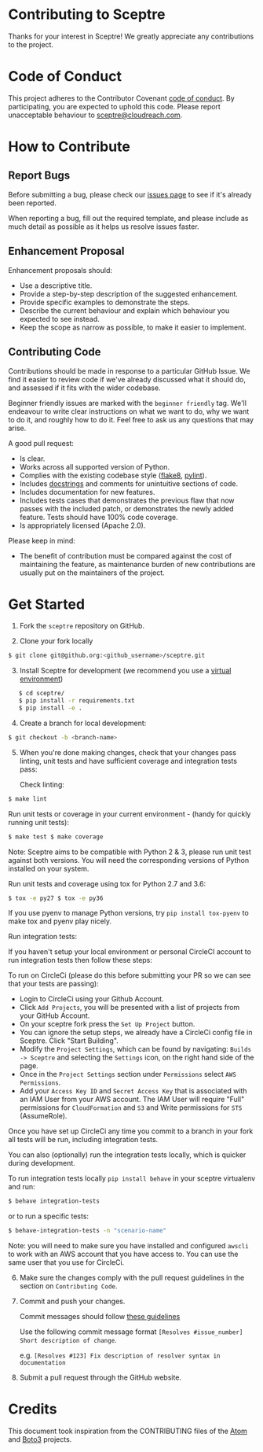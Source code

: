 # Contributing to Sceptre

Thanks for your interest in Sceptre! We greatly appreciate any contributions to the project.

# Code of Conduct

This project adheres to the Contributor Covenant [code of conduct](http://contributor-covenant.org/version/1/4/). By participating, you are expected to uphold this code. Please report unacceptable behaviour to sceptre@cloudreach.com.

# How to Contribute

## Report Bugs

Before submitting a bug, please check our [issues
page](https://github.com/cloudreach/sceptre/issues) to see if it's already been
reported.

When reporting a bug, fill out the required template, and please include as much detail as possible as it helps us resolve issues faster.

## Enhancement Proposal

Enhancement proposals should:

- Use a descriptive title.
- Provide a step-by-step description of the suggested enhancement.
- Provide specific examples to demonstrate the steps.
- Describe the current behaviour and explain which behaviour you expected to see instead.
- Keep the scope as narrow as possible, to make it easier to implement.

## Contributing Code

Contributions should be made in response to a particular GitHub Issue. We find it easier to review code if we've already discussed what it should do, and assessed if it fits with the wider codebase.

Beginner friendly issues are marked with the `beginner friendly` tag. We'll
endeavour to write clear instructions on what we want to do, why we want to do
it, and roughly how to do it. Feel free to ask us any questions that may
arise.

A good pull request:

- Is clear.
- Works across all supported version of Python.
- Complies with the existing codebase style ([flake8](http://flake8.pycqa.org/en/latest/), [pylint](https://www.pylint.org/)).
- Includes [docstrings](https://www.python.org/dev/peps/pep-0257/) and comments for unintuitive sections of code.
- Includes documentation for new features.
- Includes tests cases that demonstrates the previous flaw that now passes with the included patch, or demonstrates the newly added feature. Tests should have 100% code coverage.
- Is appropriately licensed (Apache 2.0).

Please keep in mind:

- The benefit of contribution must be compared against the cost of maintaining the feature, as maintenance burden of new contributions are usually put on the maintainers of the project.

# Get Started

1. Fork the `sceptre` repository on GitHub.

2. Clone your fork locally

```bash
$ git clone git@github.org:<github_username>/sceptre.git
```

3. Install Sceptre for development (we recommend you use a [virtual environment](http://docs.python-guide.org/en/latest/dev/virtualenvs/))

```bash
   $ cd sceptre/
   $ pip install -r requirements.txt
   $ pip install -e .
```

4. Create a branch for local development:

```bash
$ git checkout -b <branch-name>
```

5. When you're done making changes, check that your changes pass linting, unit tests and have sufficient coverage and integration tests pass:

   Check linting:

```bash
$ make lint
```

Run unit tests or coverage in your current environment - (handy for quickly running unit tests):

```bash
$ make test $ make coverage
```

Note: Sceptre aims to be compatible with Python 2 & 3, please run unit test against both versions. You will need the corresponding versions of Python installed on your system.

Run unit tests and coverage using tox for Python 2.7 and 3.6:

```bash
$ tox -e py27 $ tox -e py36
```

If you use pyenv to manage Python versions, try `pip install tox-pyenv` to make tox and pyenv play nicely.

Run integration tests:

If you haven't setup your local environment or personal CircleCI account to run integration tests then follow these steps:

To run on CircleCi (please do this before submitting your PR so we can see that your tests are passing):

- Login to CircleCi using your Github Account.
- Click `Add Projects`, you will be presented with a list of projects from your GitHub Account.
- On your sceptre fork press the `Set Up Project` button.
- You can ignore the setup steps, we already have a CircleCi config file in Sceptre. Click "Start Building".
- Modify the `Project Settings`, which can be found by navigating: `Builds -> Sceptre` and selecting the `Settings` icon, on the right hand side of the page.
- Once in the `Project Settings` section under `Permissions` select `AWS Permissions`.
- Add your `Access Key ID` and `Secret Access Key` that is associated with an IAM User from your AWS account. The IAM User will require "Full" permissions for `CloudFormation` and `S3` and Write permissions for `STS` (AssumeRole).

Once you have set up CircleCi any time you commit to a branch in your fork all tests will be run, including integration tests.

You can also (optionally) run the integration tests locally, which is quicker during development.

To run integration tests locally `pip install behave` in your sceptre virtualenv and run:

```bash
$ behave integration-tests
```

or to run a specific tests:

```bash
$ behave-integration-tests -n "scenario-name"
```

Note: you will need to make sure you have installed and configured `awscli` to work with an AWS account that you have access to. You can use the same user that you use for CircleCi.

6. Make sure the changes comply with the pull request guidelines in the section on `Contributing Code`.

7. Commit and push your changes.

   Commit messages should follow [these
   guidelines](https://github.com/erlang/otp/wiki/Writing-good-commit-messages)

   Use the following commit message format `[Resolves #issue_number] Short description of change`.

   e.g. `[Resolves #123] Fix description of resolver syntax in documentation`

8. Submit a pull request through the GitHub website.

# Credits

This document took inspiration from the CONTRIBUTING files of the
[Atom](https://github.com/atom/atom/blob/abccce6ee9079fdaefdecb018e72ea64000e52ef/CONTRIBUTING.md)
and
[Boto3](https://github.com/boto/boto3/blob/e85febf46a819d901956f349afef0b0eaa4d906d/CONTRIBUTING.rst)
projects.
